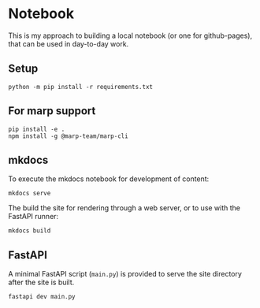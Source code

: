 # Notebook

This is my approach to building a local notebook (or one for github-pages), that can be used in day-to-day work.

## Setup

```shell
python -m pip install -r requirements.txt
```

## For marp support

```shell
pip install -e .
npm install -g @marp-team/marp-cli
```

## mkdocs

To execute the mkdocs notebook for development of content:

```shell
mkdocs serve
```
The build the site for rendering through a web server, or to use with the FastAPI runner:

```shell
mkdocs build
```

## FastAPI

A minimal FastAPI script (`main.py`) is provided to serve the site directory after the site is built.

```shell
fastapi dev main.py
```